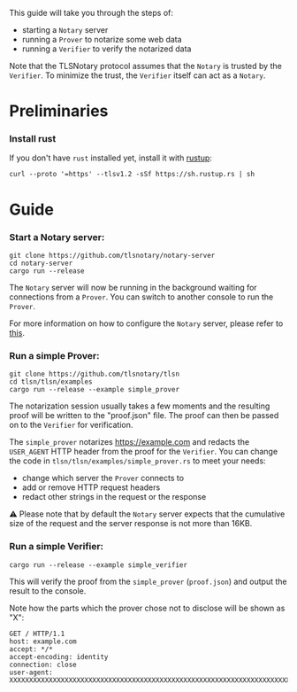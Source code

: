 This guide will take you through the steps of:
- starting a `Notary` server
- running a `Prover` to notarize some web data
- running a `Verifier` to verify the notarized data

Note that the TLSNotary protocol assumes that the `Notary` is trusted by the `Verifier`. To minimize the trust, the `Verifier` itself can act as a `Notary`.

# Preliminaries

### Install rust

If you don't have `rust` installed yet, install it with [rustup](https://rustup.rs/):
```shell
curl --proto '=https' --tlsv1.2 -sSf https://sh.rustup.rs | sh
```

# Guide

### Start a Notary server:

```shell
git clone https://github.com/tlsnotary/notary-server
cd notary-server
cargo run --release
```

The `Notary` server will now be running in the background waiting for connections from a `Prover`. You can switch to another console to run the `Prover`.

For more information on how to configure the `Notary` server, please refer to [this](https://github.com/tlsnotary/notary-server#running-the-server).

### Run a simple Prover:

```shell
git clone https://github.com/tlsnotary/tlsn
cd tlsn/tlsn/examples
cargo run --release --example simple_prover
```

The notarization session usually takes a few moments and the resulting proof will be written to the "proof.json" file. The proof can then be passed on to the `Verifier` for verification.

The `simple_prover` notarizes <https://example.com> and redacts the `USER_AGENT` HTTP header from the proof for the `Verifier`. You can change the code in `tlsn/tlsn/examples/simple_prover.rs` to meet your needs:

- change which server the `Prover` connects to
- add or remove HTTP request headers
- redact other strings in the request or the response

⚠️ Please note that by default the `Notary` server expects that the cumulative size of the request and the server response is not more than 16KB.


### Run a simple Verifier:

```shell
cargo run --release --example simple_verifier
```

This will verify the proof from the `simple_prover` (`proof.json`) and output the result to the console.

Note how the parts which the prover chose not to disclose will be shown as "X":
```plaintext
GET / HTTP/1.1
host: example.com
accept: */*
accept-encoding: identity
connection: close
user-agent: XXXXXXXXXXXXXXXXXXXXXXXXXXXXXXXXXXXXXXXXXXXXXXXXXXXXXXXXXXXXXXXXXXXXXXXXXXXXXXXXXXXXXXXXXXXXXXXXXXXXX
```